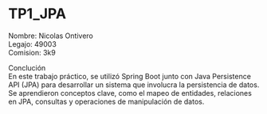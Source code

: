 # TP1_JPA

Nombre: Nicolas Ontivero  
Legajo: 49003  
Comision: 3k9  

Conclución  
En este trabajo práctico, se utilizó Spring Boot junto con Java Persistence API (JPA) para desarrollar un sistema que involucra la persistencia de datos. Se aprendieron conceptos clave, como el mapeo de entidades, relaciones en JPA, consultas y operaciones de manipulación de datos.
